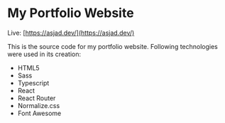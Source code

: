 # My Portfolio Website

Live: [https://asjad.dev/](https://asjad.dev/)

This is the source code for my portfolio website.
Following technologies were used in its creation:

- HTML5
- Sass
- Typescript
- React
- React Router
- Normalize.css
- Font Awesome
